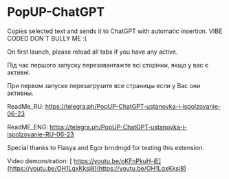 # PopUP-ChatGPT
Copies selected text and sends it to ChatGPT with automatic insertion. VIBE CODED DON`T BULLY ME :(

On first launch, please reload all tabs if you have any active.

Під час першого запуску перезавантажте всі сторінки, якщо у вас є активні.

При первом запуске перезагрузите все страницы если у Вас они активны.

ReadMe_RU: https://telegra.ph/PopUP-ChatGPT-ustanovka-i-ispolzovanie-06-23

ReadME_ENG: https://telegra.ph/PopUP-ChatGPT-ustanovka-i-ispolzovanie-RU-06-23

Special thanks to Flasya and Egor brndmgd for testing this extension.

Video demonstration: [ https://youtu.be/oKFnPkuH-jE](https://youtu.be/OH1LgxKksj8](https://youtu.be/OH1LgxKksj8)
